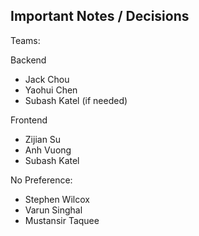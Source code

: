 ## Important Notes / Decisions
Teams:

Backend
- Jack Chou
- Yaohui Chen
- Subash Katel (if needed)

Frontend
- Zijian Su 
- Anh Vuong
- Subash Katel

No Preference: 
- Stephen Wilcox
- Varun Singhal
- Mustansir Taquee